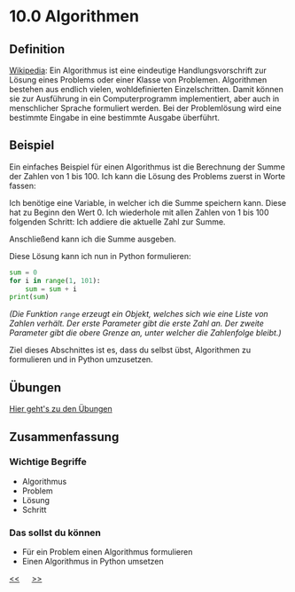 # 10.0 Algorithmen

## Definition

[Wikipedia](https://de.wikipedia.org/wiki/Algorithmus):
Ein Algorithmus ist eine eindeutige Handlungsvorschrift 
zur Lösung eines Problems oder einer Klasse von Problemen.
Algorithmen bestehen aus endlich vielen, 
wohldefinierten Einzelschritten.
Damit können sie zur Ausführung in ein Computerprogramm implementiert, 
aber auch in menschlicher Sprache formuliert werden. 
Bei der Problemlösung wird eine bestimmte Eingabe 
in eine bestimmte Ausgabe überführt.

## Beispiel

Ein einfaches Beispiel für einen Algorithmus ist die Berechnung der Summe
der Zahlen von 1 bis 100. Ich kann die Lösung des Problems zuerst in 
Worte fassen:

Ich benötige eine Variable, in welcher ich die Summe speichern kann. 
Diese hat zu Beginn den Wert 0.
Ich wiederhole mit allen Zahlen von 1 bis 100 folgenden Schritt:
Ich addiere die aktuelle Zahl zur Summe.

Anschließend kann ich die Summe ausgeben.


Diese Lösung kann ich nun in Python formulieren:

```python
sum = 0
for i in range(1, 101):
    sum = sum + i
print(sum)
```
*(Die Funktion `range` erzeugt ein Objekt, 
welches sich wie eine Liste von Zahlen verhält.
Der erste Parameter gibt die erste Zahl an.
Der zweite Parameter gibt die obere Grenze an, 
unter welcher die Zahlenfolge bleibt.)*

Ziel dieses Abschnittes ist es, dass du selbst übst,
Algorithmen zu formulieren und in Python umzusetzen.


## Übungen
[Hier geht's zu den Übungen](../uebungen/UE_10.0_Algorithmen.md)

## Zusammenfassung
### Wichtige Begriffe
- Algorithmus
- Problem
- Lösung
- Schritt

### Das sollst du können
- Für ein Problem einen Algorithmus formulieren
- Einen Algorithmus in Python umsetzen



[<<](09.2_While_Schleife.md) &emsp; [>>](11.0_Methoden.md)

